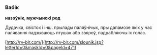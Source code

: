 ### Вабік
**назоўнік, мужчынскі род**

Дудачка, свісток і інш. прылады паляўнічых, пры дапамозе якіх у час палявання падзываюць птушак або звяроў, падрабляючы іх голас.

<a rel="author">[http://rv-blr.com/](http://rv-blr.com/slounik.jsp?letterId=0&maskId=0&pageId=471)</a>
